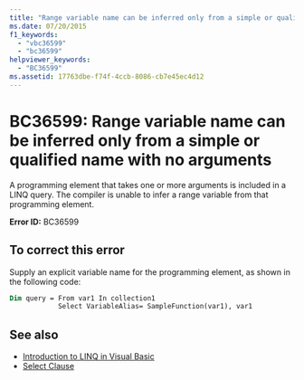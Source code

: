 ```yaml
---
title: "Range variable name can be inferred only from a simple or qualified name with no arguments"
ms.date: 07/20/2015
f1_keywords:
  - "vbc36599"
  - "bc36599"
helpviewer_keywords:
  - "BC36599"
ms.assetid: 17763dbe-f74f-4ccb-8086-cb7e45ec4d12
---
```

# BC36599: Range variable name can be inferred only from a simple or qualified name with no arguments

A programming element that takes one or more arguments is included in a LINQ query. The compiler is unable to infer a range variable from that programming element.

**Error ID:** BC36599

## To correct this error

Supply an explicit variable name for the programming element, as shown in the following code:

```vb
Dim query = From var1 In collection1
            Select VariableAlias= SampleFunction(var1), var1
```

## See also

- [Introduction to LINQ in Visual Basic](../../programming-guide/language-features/linq/introduction-to-linq.md)
- [Select Clause](../queries/select-clause.md)
